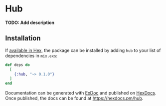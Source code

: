 # Hub

**TODO: Add description**

## Installation

If [available in Hex](https://hex.pm/docs/publish), the package can be installed
by adding `hub` to your list of dependencies in `mix.exs`:

```elixir
def deps do
  [
    {:hub, "~> 0.1.0"}
  ]
end
```

Documentation can be generated with [ExDoc](https://github.com/elixir-lang/ex_doc)
and published on [HexDocs](https://hexdocs.pm). Once published, the docs can
be found at <https://hexdocs.pm/hub>.

